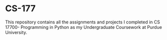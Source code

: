# CS-177
This repository contains all the assignments and projects I completed in CS 17700- Programming in Python as my Undergraduate Coursework at Purdue University.
